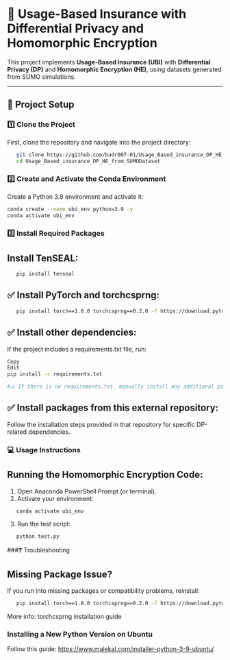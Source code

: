 # 🚗 Usage-Based Insurance with Differential Privacy and Homomorphic Encryption

This project implements **Usage-Based Insurance (UBI)** with **Differential Privacy (DP)** and **Homomorphic Encryption (HE)**, using datasets generated from SUMO simulations.

---

## 🚀 Project Setup

### 1️⃣ Clone the Project
First, clone the repository and navigate into the project directory:
```bash
   git clone https://github.com/badr007-01/Usage_Based_insurance_DP_HE_from_SUMODataset.git
   cd Usage_Based_insurance_DP_HE_from_SUMODataset
```

### 2️⃣ Create and Activate the Conda Environment
Create a Python 3.9 environment and activate it:
``` bash 
conda create --name ubi_env python=3.9 -y
conda activate ubi_env
```

### 3️⃣ Install Required Packages
## Install TenSEAL:

``` bash 
   pip install tenseal
``` 

## ✅ Install PyTorch and torchcsprng:
```bash
   pip install torch==1.8.0 torchcsprng==0.2.0 -f https://download.pytorch.org/whl/cu102/torch_stable.html
```
## ✅ Install other dependencies:
If the project includes a requirements.txt file, run:

``` bash
Copy
Edit
pip install -r requirements.txt

#⚠️ If there is no requirements.txt, manually install any additional packages used in the code.
```

## ✅ Install packages from this external repository:
Follow the installation steps provided in that repository for specific DP-related dependencies.

### 💻 Usage Instructions
## Running the Homomorphic Encryption Code:
1. Open Anaconda PowerShell Prompt (or terminal).
2. Activate your environment:
```bash
   conda activate ubi_env
   ```
3. Run the test script:
``` bash
   python test.py
```


###❓ Troubleshooting
## Missing Package Issue?
If you run into missing packages or compatibility problems, reinstall:

```bash
   pip install torch==1.8.0 torchcsprng==0.2.0 -f https://download.pytorch.org/whl/cu102/torch_stable.html
```
More info: torchcsprng installation guide


### Installing a New Python Version on Ubuntu
Follow this guide: https://www.malekal.com/installer-python-3-9-ubuntu/






